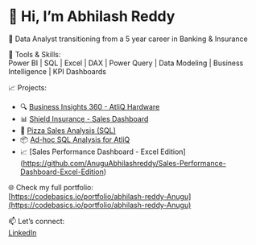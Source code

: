 # 👋 Hi, I’m Abhilash Reddy

🎯 Data Analyst transitioning from a 5 year career in Banking & Insurance

🔧 Tools & Skills:  
Power BI | SQL | Excel | DAX | Power Query | Data Modeling | Business Intelligence | KPI Dashboards

📈 Projects:
- 🔍 [Business Insights 360 - AtliQ Hardware](https://github.com/AnuguAbhilashreddy/Business-Insights-360-Power-BI-Dashboard)
- 📊 [Shield Insurance - Sales Dashboard](https://github.com/AnuguAbhilashreddy/Shield-insurance-POWERBI-Dashboard)
- 🍕 [Pizza Sales Analysis (SQL)](https://github.com/AnuguAbhilashreddy/Pizza-sales-Sql-analysis)
- 📦 [Ad-hoc SQL Analysis for AtliQ](https://github.com/AnuguAbhilashreddy/Consumer-goods-analysis-sql)
- 📈 [Sales Performance Dashboard - Excel Edition] (https://github.com/AnuguAbhilashreddy/Sales-Performance-Dashboard-Excel-Edition)

🌐 Check my full portfolio:  
[https://codebasics.io/portfolio/abhilash-reddy-Anugu](https://codebasics.io/portfolio/abhilash-reddy-Anugu)

📫 Let’s connect:  
[LinkedIn](https://www.linkedin.com/in/abhilashreddyanugu)
